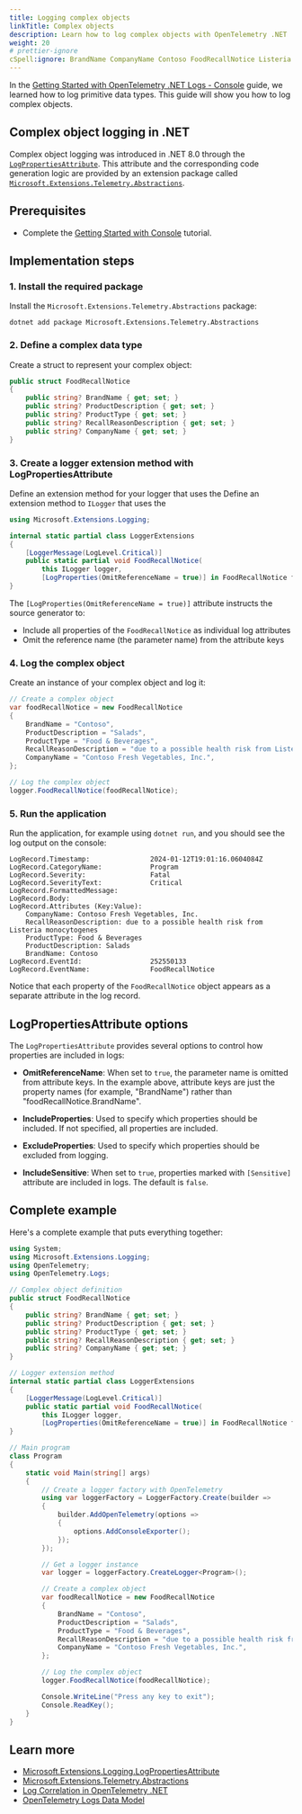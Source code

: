 ```yaml
---
title: Logging complex objects
linkTitle: Complex objects
description: Learn how to log complex objects with OpenTelemetry .NET
weight: 20
# prettier-ignore
cSpell:ignore: BrandName CompanyName Contoso FoodRecallNotice Listeria monocytogenes ProductDescription ProductType RecallReasonDescription
---
```


In the
[Getting Started with OpenTelemetry .NET Logs - Console](/docs/languages/dotnet/logs/getting-started-console/)
guide, we learned how to log primitive data types. This guide will show you how
to log complex objects.

## Complex object logging in .NET

Complex object logging was introduced in .NET 8.0 through the
[`LogPropertiesAttribute`](https://learn.microsoft.com/dotnet/api/microsoft.extensions.logging.logpropertiesattribute).
This attribute and the corresponding code generation logic are provided by an
extension package called
[`Microsoft.Extensions.Telemetry.Abstractions`](https://www.nuget.org/packages/Microsoft.Extensions.Telemetry.Abstractions/).

## Prerequisites

- Complete the
  [Getting Started with Console](/docs/languages/dotnet/logs/getting-started-console/)
  tutorial.

## Implementation steps

### 1. Install the required package

Install the `Microsoft.Extensions.Telemetry.Abstractions` package:

```shell
dotnet add package Microsoft.Extensions.Telemetry.Abstractions
```

### 2. Define a complex data type

Create a struct to represent your complex object:

```csharp
public struct FoodRecallNotice
{
    public string? BrandName { get; set; }
    public string? ProductDescription { get; set; }
    public string? ProductType { get; set; }
    public string? RecallReasonDescription { get; set; }
    public string? CompanyName { get; set; }
}
```

### 3. Create a logger extension method with LogPropertiesAttribute

Define an extension method for your logger that uses the Define an extension
method to `ILogger` that uses the

```csharp
using Microsoft.Extensions.Logging;

internal static partial class LoggerExtensions
{
    [LoggerMessage(LogLevel.Critical)]
    public static partial void FoodRecallNotice(
        this ILogger logger,
        [LogProperties(OmitReferenceName = true)] in FoodRecallNotice foodRecallNotice);
}
```

The `[LogProperties(OmitReferenceName = true)]` attribute instructs the source
generator to:

- Include all properties of the `FoodRecallNotice` as individual log attributes
- Omit the reference name (the parameter name) from the attribute keys

### 4. Log the complex object

Create an instance of your complex object and log it:

```csharp
// Create a complex object
var foodRecallNotice = new FoodRecallNotice
{
    BrandName = "Contoso",
    ProductDescription = "Salads",
    ProductType = "Food & Beverages",
    RecallReasonDescription = "due to a possible health risk from Listeria monocytogenes",
    CompanyName = "Contoso Fresh Vegetables, Inc.",
};

// Log the complex object
logger.FoodRecallNotice(foodRecallNotice);
```

### 5. Run the application

Run the application, for example using `dotnet run`, and you should see the log
output on the console:

```text
LogRecord.Timestamp:               2024-01-12T19:01:16.0604084Z
LogRecord.CategoryName:            Program
LogRecord.Severity:                Fatal
LogRecord.SeverityText:            Critical
LogRecord.FormattedMessage:
LogRecord.Body:
LogRecord.Attributes (Key:Value):
    CompanyName: Contoso Fresh Vegetables, Inc.
    RecallReasonDescription: due to a possible health risk from Listeria monocytogenes
    ProductType: Food & Beverages
    ProductDescription: Salads
    BrandName: Contoso
LogRecord.EventId:                 252550133
LogRecord.EventName:               FoodRecallNotice
```

Notice that each property of the `FoodRecallNotice` object appears as a separate
attribute in the log record.

## LogPropertiesAttribute options

The `LogPropertiesAttribute` provides several options to control how properties
are included in logs:

- **OmitReferenceName**: When set to `true`, the parameter name is omitted from
  attribute keys. In the example above, attribute keys are just the property
  names (for example, "BrandName") rather than "foodRecallNotice.BrandName".

- **IncludeProperties**: Used to specify which properties should be included. If
  not specified, all properties are included.

- **ExcludeProperties**: Used to specify which properties should be excluded
  from logging.

- **IncludeSensitive**: When set to `true`, properties marked with `[Sensitive]`
  attribute are included in logs. The default is `false`.

## Complete example

Here's a complete example that puts everything together:

```csharp
using System;
using Microsoft.Extensions.Logging;
using OpenTelemetry;
using OpenTelemetry.Logs;

// Complex object definition
public struct FoodRecallNotice
{
    public string? BrandName { get; set; }
    public string? ProductDescription { get; set; }
    public string? ProductType { get; set; }
    public string? RecallReasonDescription { get; set; }
    public string? CompanyName { get; set; }
}

// Logger extension method
internal static partial class LoggerExtensions
{
    [LoggerMessage(LogLevel.Critical)]
    public static partial void FoodRecallNotice(
        this ILogger logger,
        [LogProperties(OmitReferenceName = true)] in FoodRecallNotice foodRecallNotice);
}

// Main program
class Program
{
    static void Main(string[] args)
    {
        // Create a logger factory with OpenTelemetry
        using var loggerFactory = LoggerFactory.Create(builder =>
        {
            builder.AddOpenTelemetry(options =>
            {
                options.AddConsoleExporter();
            });
        });

        // Get a logger instance
        var logger = loggerFactory.CreateLogger<Program>();

        // Create a complex object
        var foodRecallNotice = new FoodRecallNotice
        {
            BrandName = "Contoso",
            ProductDescription = "Salads",
            ProductType = "Food & Beverages",
            RecallReasonDescription = "due to a possible health risk from Listeria monocytogenes",
            CompanyName = "Contoso Fresh Vegetables, Inc.",
        };

        // Log the complex object
        logger.FoodRecallNotice(foodRecallNotice);

        Console.WriteLine("Press any key to exit");
        Console.ReadKey();
    }
}
```

## Learn more

- [Microsoft.Extensions.Logging.LogPropertiesAttribute](https://learn.microsoft.com/dotnet/api/microsoft.extensions.logging.logpropertiesattribute)
- [Microsoft.Extensions.Telemetry.Abstractions](https://github.com/dotnet/extensions/blob/main/src/Libraries/Microsoft.Extensions.Telemetry.Abstractions/README.md)
- [Log Correlation in OpenTelemetry .NET](/docs/languages/dotnet/logs/correlation/)
- [OpenTelemetry Logs Data Model](/docs/specs/otel/logs/data-model/)
